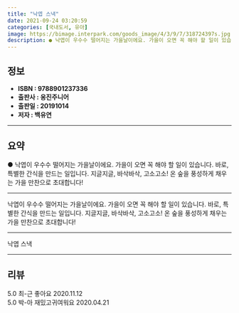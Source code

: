 ```yaml
---
title: "낙엽 스낵"
date: 2021-09-24 03:20:59
categories: [국내도서, 유아]
image: https://bimage.interpark.com/goods_image/4/3/9/7/318724397s.jpg
description: ● 낙엽이 우수수 떨어지는 가을날이에요. 가을이 오면 꼭 해야 할 일이 있습니다. 바로, 특별한 간식을 만드는 일입니다. 지글지글, 바삭바삭, 고소고소! 온 숲을 풍성하게 채우는 가을 만찬으로 초대합니다!
---
```


## **정보**

- **ISBN : 9788901237336**
- **출판사 : 웅진주니어**
- **출판일 : 20191014**
- **저자 : 백유연**

------



## **요약**

●  낙엽이 우수수 떨어지는 가을날이에요. 가을이 오면 꼭 해야 할 일이 있습니다. 바로, 특별한 간식을 만드는 일입니다. 지글지글, 바삭바삭, 고소고소! 온 숲을 풍성하게 채우는 가을 만찬으로 초대합니다!

------

낙엽이 우수수 떨어지는 가을날이에요. 
가을이 오면 꼭 해야 할 일이 있습니다. 
바로, 특별한 간식을 만드는 일입니다. 
지글지글, 바삭바삭, 고소고소! 
온 숲을 풍성하게 채우는 가을 만찬으로 초대합니다!

------


낙엽 스낵 

------


## **리뷰** 

5.0 최-근 좋아요 2020.11.12 <br/>5.0 박-아 재밌고귀여워요 2020.04.21 <br/>